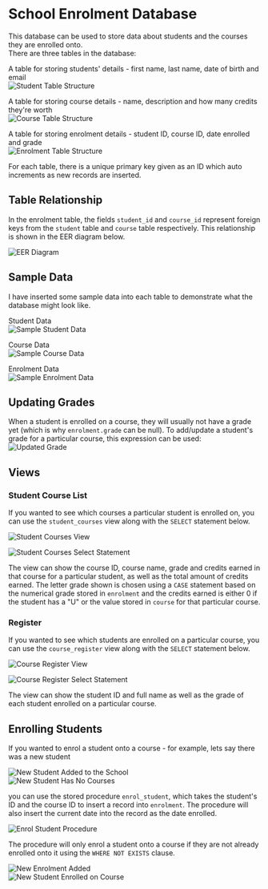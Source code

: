 # School Enrolment Database

This database can be used to store data about students and the courses they are enrolled onto.\
There are three tables in the database:

A table for storing students' details - first name, last name, date of birth and email\
![Student Table Structure](Screenshots/student_structure.png)

A table for storing course details - name, description and how many credits they're worth\
![Course Table Structure](Screenshots/course_structure.png)

A table for storing enrolment details - student ID, course ID, date enrolled and grade\
![Enrolment Table Structure](Screenshots/enrolment_structure.png)

For each table, there is a unique primary key given as an ID which auto increments as new records are inserted.

## Table Relationship

In the enrolment table, the fields `student_id` and `course_id` represent foreign keys from the `student` table and `course` table respectively. This relationship is shown in the EER diagram below.

![EER Diagram](Screenshots/eer.png)

## Sample Data

I have inserted some sample data into each table to demonstrate what the database might look like.

Student Data\
![Sample Student Data](Screenshots/student_data.png)

Course Data\
![Sample Course Data](Screenshots/course_data.png)

Enrolment Data\
![Sample Enrolment Data](Screenshots/enrolment_data.png)

## Updating Grades

When a student is enrolled on a course, they will usually not have a grade yet (which is why `enrolment.grade` can be null). To add/update a student's grade for a particular course, this expression can be used:\
![Updated Grade](Screenshots/update_grade.png)

## Views

### Student Course List

If you wanted to see which courses a particular student is enrolled on, you can use the `student_courses` view along with the `SELECT` statement below.

![Student Courses View](Screenshots/student_courses.png)

![Student Courses Select Statement](Screenshots/student_courses_select.png)

The view can show the course ID, course name, grade and credits earned in that course for a particular student, as well as the total amount of credits earned. The letter grade shown is chosen using a `CASE` statement based on the numerical grade stored in `enrolment` and the credits earned is either 0 if the student has a "U" or the value stored in `course` for that particular course.

### Register

If you wanted to see which students are enrolled on a particular course, you can use the `course_register` view along with the `SELECT` statement below.

![Course Register View](Screenshots/course_register.png)

![Course Register Select Statement](Screenshots/course_register_select.png)

The view can show the student ID and full name as well as the grade of each student enrolled on a particular course.

## Enrolling Students

If you wanted to enrol a student onto a course - for example, lets say there was a new student

![New Student Added to the School](Screenshots/new_student.png)\
![New Student Has No Courses](Screenshots/new_student_courses1.png)

you can use the stored procedure `enrol_student`, which takes the student's ID and the course ID to insert a record into `enrolment`. The procedure will also insert the current date into the record as the date enrolled.

![Enrol Student Procedure](Screenshots/enrol_student.png)

The procedure will only enrol a student onto a course if they are not already enrolled onto it using the `WHERE NOT EXISTS` clause.

![New Enrolment Added](Screenshots/new_enrolment.png)\
![New Student Enrolled on Course](Screenshots/new_student_courses2.png)
